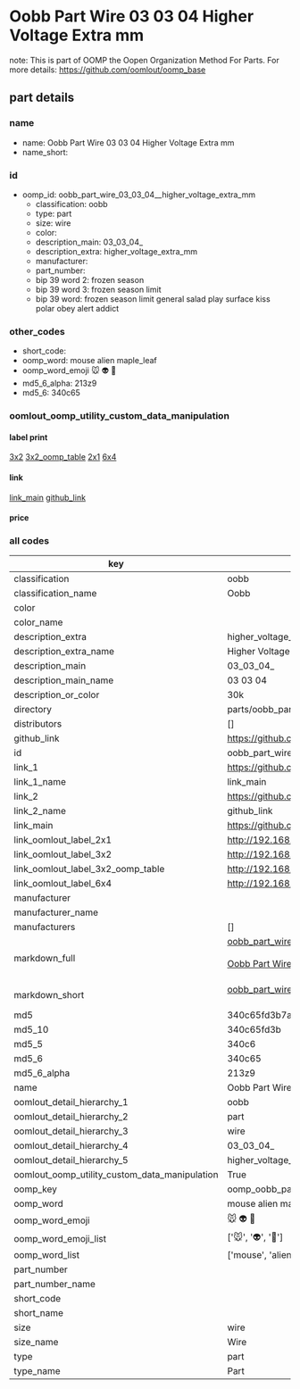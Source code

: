 # Oobb Part Wire 03 03 04  Higher Voltage Extra mm  

note: This is part of OOMP the Oopen Organization Method For Parts. For more details: https://github.com/oomlout/oomp_base

##  part details





### name
* name: Oobb Part Wire 03 03 04  Higher Voltage Extra mm
* name_short: 
### id
* oomp_id: oobb_part_wire_03_03_04__higher_voltage_extra_mm
  * classification: oobb
  * type: part
  * size: wire
  * color: 
  * description_main: 03_03_04_
  * description_extra: higher_voltage_extra_mm
  * manufacturer: 
  * part_number: 
  * bip 39 word 2: frozen season
  * bip 39 word 3: frozen season limit
  * bip 39 word: frozen season limit general salad play surface kiss polar obey alert addict

### other_codes
* short_code: 
* oomp_word: mouse alien maple_leaf
* oomp_word_emoji :mouse: :alien: :maple_leaf:
* md5_6_alpha: 213z9
* md5_6: 340c65






### oomlout_oomp_utility_custom_data_manipulation
#### label print
[3x2](http://192.168.1.245:1112/?label=oomp%20213z9)
[3x2_oomp_table](http://192.168.1.107:1112/?label=oomp%20213z9)
[2x1](http://192.168.1.242:1112/?label=oomp%20213z9)
[6x4](http://192.168.1.55:1112/?label=oomp%20213z9)    

#### link

[link_main](https://github.com/oomlout/oomlout_oomp_current_version_messy/tree/main/parts/oobb_part_wire_03_03_04__higher_voltage_extra_mm) [github_link](https://github.com/oomlout/oomlout_oomp_part_src/tree/main/parts/oobb_part_wire_03_03_04__higher_voltage_extra_mm)                             

#### price







### all codes 
| key | value |  
| --- | --- |  
| classification | oobb |  
| classification_name | Oobb |  
| color |  |  
| color_name |  |  
| description_extra | higher_voltage_extra_mm |  
| description_extra_name | Higher Voltage Extra mm |  
| description_main | 03_03_04_ |  
| description_main_name | 03 03 04  |  
| description_or_color | 30k |  
| directory | parts/oobb_part_wire_03_03_04__higher_voltage_extra_mm |  
| distributors | [] |  
| github_link | https://github.com/oomlout/oomlout_oomp_part_src/tree/main/parts/oobb_part_wire_03_03_04__higher_voltage_extra_mm |  
| id | oobb_part_wire_03_03_04__higher_voltage_extra_mm |  
| link_1 | https://github.com/oomlout/oomlout_oomp_current_version_messy/tree/main/parts/oobb_part_wire_03_03_04__higher_voltage_extra_mm |  
| link_1_name | link_main |  
| link_2 | https://github.com/oomlout/oomlout_oomp_part_src/tree/main/parts/oobb_part_wire_03_03_04__higher_voltage_extra_mm |  
| link_2_name | github_link |  
| link_main | https://github.com/oomlout/oomlout_oomp_current_version_messy/tree/main/parts/oobb_part_wire_03_03_04__higher_voltage_extra_mm |  
| link_oomlout_label_2x1 | http://192.168.1.242:1112/?label=oomp%20213z9 |  
| link_oomlout_label_3x2 | http://192.168.1.245:1112/?label=oomp%20213z9 |  
| link_oomlout_label_3x2_oomp_table | http://192.168.1.107:1112/?label=oomp%20213z9 |  
| link_oomlout_label_6x4 | http://192.168.1.55:1112/?label=oomp%20213z9 |  
| manufacturer |  |  
| manufacturer_name |  |  
| manufacturers | [] |  
| markdown_full | [oobb_part_wire_03_03_04__higher_voltage_extra_mm](https://github.com/oomlout/oomlout_oomp_current_version_messy/tree/main/parts/oobb_part_wire_03_03_04__higher_voltage_extra_mm)<br>[](https://github.com/oomlout/oomlout_oomp_current_version_messy/tree/main/parts/oobb_part_wire_03_03_04__higher_voltage_extra_mm)<br>[Oobb Part Wire 03 03 04  Higher Voltage Extra Mm](https://github.com/oomlout/oomlout_oomp_current_version_messy/tree/main/parts/oobb_part_wire_03_03_04__higher_voltage_extra_mm)<br><br> |  
| markdown_short | [oobb_part_wire_03_03_04__higher_voltage_extra_mm](https://github.com/oomlout/oomlout_oomp_current_version_messy/tree/main/parts/oobb_part_wire_03_03_04__higher_voltage_extra_mm)<br><br> |  
| md5 | 340c65fd3b7adb46995f260d03f08aed |  
| md5_10 | 340c65fd3b |  
| md5_5 | 340c6 |  
| md5_6 | 340c65 |  
| md5_6_alpha | 213z9 |  
| name | Oobb Part Wire 03 03 04  Higher Voltage Extra mm |  
| oomlout_detail_hierarchy_1 | oobb |  
| oomlout_detail_hierarchy_2 | part |  
| oomlout_detail_hierarchy_3 | wire |  
| oomlout_detail_hierarchy_4 | 03_03_04_ |  
| oomlout_detail_hierarchy_5 | higher_voltage_extra_mm |  
| oomlout_oomp_utility_custom_data_manipulation | True |  
| oomp_key | oomp_oobb_part_wire_03_03_04__higher_voltage_extra_mm |  
| oomp_word | mouse alien maple_leaf |  
| oomp_word_emoji | :mouse: :alien: :maple_leaf: |  
| oomp_word_emoji_list | [':mouse:', ':alien:', ':maple_leaf:'] |  
| oomp_word_list | ['mouse', 'alien', 'maple_leaf'] |  
| part_number |  |  
| part_number_name |  |  
| short_code |  |  
| short_name |  |  
| size | wire |  
| size_name | Wire |  
| type | part |  
| type_name | Part |  
